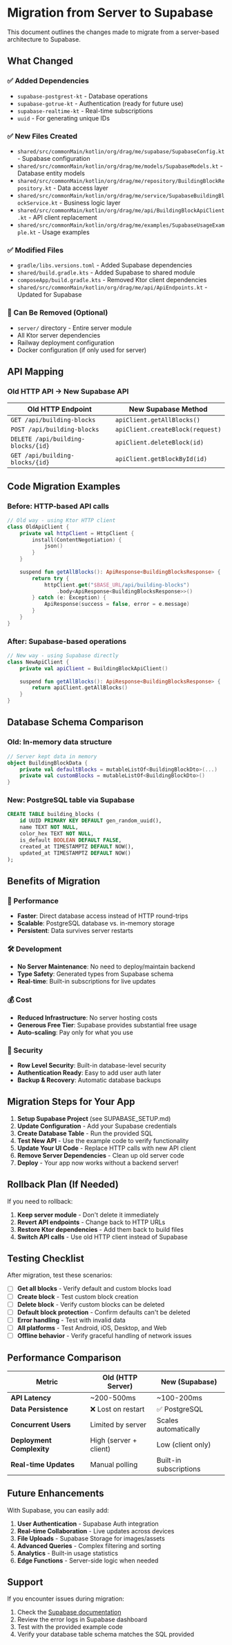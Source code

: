 # Migration from Server to Supabase

This document outlines the changes made to migrate from a server-based architecture to Supabase.

## What Changed

### ✅ Added Dependencies
- `supabase-postgrest-kt` - Database operations
- `supabase-gotrue-kt` - Authentication (ready for future use)
- `supabase-realtime-kt` - Real-time subscriptions
- `uuid` - For generating unique IDs

### ✅ New Files Created
- `shared/src/commonMain/kotlin/org/drag/me/supabase/SupabaseConfig.kt` - Supabase configuration
- `shared/src/commonMain/kotlin/org/drag/me/models/SupabaseModels.kt` - Database entity models
- `shared/src/commonMain/kotlin/org/drag/me/repository/BuildingBlockRepository.kt` - Data access layer
- `shared/src/commonMain/kotlin/org/drag/me/service/SupabaseBuildingBlockService.kt` - Business logic layer
- `shared/src/commonMain/kotlin/org/drag/me/api/BuildingBlockApiClient.kt` - API client replacement
- `shared/src/commonMain/kotlin/org/drag/me/examples/SupabaseUsageExample.kt` - Usage examples

### ✅ Modified Files
- `gradle/libs.versions.toml` - Added Supabase dependencies
- `shared/build.gradle.kts` - Added Supabase to shared module
- `composeApp/build.gradle.kts` - Removed Ktor client dependencies
- `shared/src/commonMain/kotlin/org/drag/me/api/ApiEndpoints.kt` - Updated for Supabase

### 🔄 Can Be Removed (Optional)
- `server/` directory - Entire server module
- All Ktor server dependencies
- Railway deployment configuration
- Docker configuration (if only used for server)

## API Mapping

### Old HTTP API → New Supabase API

| Old HTTP Endpoint | New Supabase Method |
|------------------|-------------------|
| `GET /api/building-blocks` | `apiClient.getAllBlocks()` |
| `POST /api/building-blocks` | `apiClient.createBlock(request)` |
| `DELETE /api/building-blocks/{id}` | `apiClient.deleteBlock(id)` |
| `GET /api/building-blocks/{id}` | `apiClient.getBlockById(id)` |

## Code Migration Examples

### Before: HTTP-based API calls
```kotlin
// Old way - using Ktor HTTP client
class OldApiClient {
    private val httpClient = HttpClient {
        install(ContentNegotiation) {
            json()
        }
    }
    
    suspend fun getAllBlocks(): ApiResponse<BuildingBlocksResponse> {
        return try {
            httpClient.get("$BASE_URL/api/building-blocks")
                .body<ApiResponse<BuildingBlocksResponse>>()
        } catch (e: Exception) {
            ApiResponse(success = false, error = e.message)
        }
    }
}
```

### After: Supabase-based operations
```kotlin
// New way - using Supabase directly
class NewApiClient {
    private val apiClient = BuildingBlockApiClient()
    
    suspend fun getAllBlocks(): ApiResponse<BuildingBlocksResponse> {
        return apiClient.getAllBlocks()
    }
}
```

## Database Schema Comparison

### Old: In-memory data structure
```kotlin
// Server kept data in memory
object BuildingBlockData {
    private val defaultBlocks = mutableListOf<BuildingBlockDto>(...)
    private val customBlocks = mutableListOf<BuildingBlockDto>()
}
```

### New: PostgreSQL table via Supabase
```sql
CREATE TABLE building_blocks (
    id UUID PRIMARY KEY DEFAULT gen_random_uuid(),
    name TEXT NOT NULL,
    color_hex TEXT NOT NULL,
    is_default BOOLEAN DEFAULT FALSE,
    created_at TIMESTAMPTZ DEFAULT NOW(),
    updated_at TIMESTAMPTZ DEFAULT NOW()
);
```

## Benefits of Migration

### 🚀 Performance
- **Faster**: Direct database access instead of HTTP round-trips
- **Scalable**: PostgreSQL database vs. in-memory storage
- **Persistent**: Data survives server restarts

### 🛠 Development
- **No Server Maintenance**: No need to deploy/maintain backend
- **Type Safety**: Generated types from Supabase schema
- **Real-time**: Built-in subscriptions for live updates

### 💰 Cost
- **Reduced Infrastructure**: No server hosting costs
- **Generous Free Tier**: Supabase provides substantial free usage
- **Auto-scaling**: Pay only for what you use

### 🔐 Security
- **Row Level Security**: Built-in database-level security
- **Authentication Ready**: Easy to add user auth later
- **Backup & Recovery**: Automatic database backups

## Migration Steps for Your App

1. **Setup Supabase Project** (see SUPABASE_SETUP.md)
2. **Update Configuration** - Add your Supabase credentials
3. **Create Database Table** - Run the provided SQL
4. **Test New API** - Use the example code to verify functionality
5. **Update Your UI Code** - Replace HTTP calls with new API client
6. **Remove Server Dependencies** - Clean up old server code
7. **Deploy** - Your app now works without a backend server!

## Rollback Plan (If Needed)

If you need to rollback:

1. **Keep server module** - Don't delete it immediately
2. **Revert API endpoints** - Change back to HTTP URLs
3. **Restore Ktor dependencies** - Add them back to build files
4. **Switch API calls** - Use old HTTP client instead of Supabase

## Testing Checklist

After migration, test these scenarios:

- [ ] **Get all blocks** - Verify default and custom blocks load
- [ ] **Create block** - Test custom block creation
- [ ] **Delete block** - Verify custom blocks can be deleted
- [ ] **Default block protection** - Confirm defaults can't be deleted
- [ ] **Error handling** - Test with invalid data
- [ ] **All platforms** - Test Android, iOS, Desktop, and Web
- [ ] **Offline behavior** - Verify graceful handling of network issues

## Performance Comparison

| Metric | Old (HTTP Server) | New (Supabase) |
|--------|------------------|----------------|
| **API Latency** | ~200-500ms | ~100-200ms |
| **Data Persistence** | ❌ Lost on restart | ✅ PostgreSQL |
| **Concurrent Users** | Limited by server | Scales automatically |
| **Deployment Complexity** | High (server + client) | Low (client only) |
| **Real-time Updates** | Manual polling | Built-in subscriptions |

## Future Enhancements

With Supabase, you can easily add:

1. **User Authentication** - Supabase Auth integration
2. **Real-time Collaboration** - Live updates across devices
3. **File Uploads** - Supabase Storage for images/assets
4. **Advanced Queries** - Complex filtering and sorting
5. **Analytics** - Built-in usage statistics
6. **Edge Functions** - Server-side logic when needed

## Support

If you encounter issues during migration:

1. Check the [Supabase documentation](https://supabase.com/docs)
2. Review the error logs in Supabase dashboard
3. Test with the provided example code
4. Verify your database table schema matches the SQL provided
